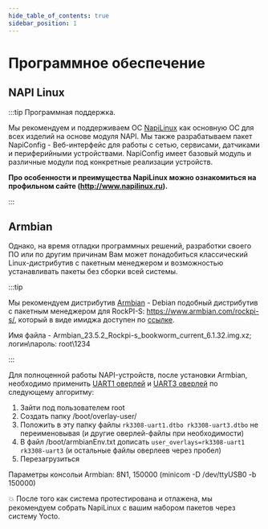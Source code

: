 ```yaml
---
hide_table_of_contents: true
sidebar_position: 1
---
```


# Программное обеспечение

## NAPI Linux

:::tip Программная поддержка.

Мы рекомендуем и поддерживаем ОС [NapiLinux](http://www.napilinux.ru) как основную ОС для всех изделий на основе модуля NAPI. Мы также разрабатываем пакет NapiConfig - Веб-интерфейс для работы с сетью, сервисами, датчиками и периферийными устройствами. NapiConfig имеет базовый модуль и различные модули под конкретные реализации устройств.

**Про особенности и преимущества NapiLinux можно ознакомиться на профильном сайте (<http://www.napilinux.ru>).**

:::

## Armbian

Однако, на время отладки программных решений, разработки своего ПО или по другим причинам Вам может понадобиться классический Linux-дистрибутив с пакетным менеджером и возможностью устанавливать пакеты без сборки всей системы.

:::tip

Мы рекомендуем дистрибутив [Armbian](<https://www.armbian.com/>) - Debian подобный дистрибутив с пакетным менеджером для RockPI-S: <https://www.armbian.com/rockpi-s/>, который в виде имиджа доступен по [ссылке](<https://redirect.armbian.com/rockpi-s/Bookworm_current>).

Имя файла - Armbian_23.5.2_Rockpi-s_bookworm_current_6.1.32.img.xz; логин\пароль:  root\1234

:::

Для полноценной работы NAPI-устройств, после установки Armbian, необходимо применить [UART1 оверлей](https://github.com/dmnovikov/napiguide/raw/main/patches/armbian-dtbo/rk3308-uart1.dtbo) и [UART3 оверлей](https://github.com/dmnovikov/napiguide/raw/main/patches/armbian-dtbo/rk3308-uart3.dtbo) по следующему алгоритму:

1. Зайти под пользователем root
2. Создать папку /boot/overlay-user/
3. Положить в эту папку файлы ```rk3308-uart1.dtbo rk3308-uart3.dtbo``` не переименовывая (и другие оверлей-файлы при необходимости)
4. В файл /boot/armbianEnv.txt дописать ```user_overlays=rk3308-uart1 rk3308-uart3``` (и остальные файлы оверлеев через пробел)
5. Перезагрузиться

Параметры консольи Armbian: 8N1, 150000 (minicom -D /dev/ttyUSB0 -b 150000)

:boom: После того как система протестирована и отлажена, мы рекомендуем собрать NapiLinux с вашим набором пакетов через систему Yocto.
